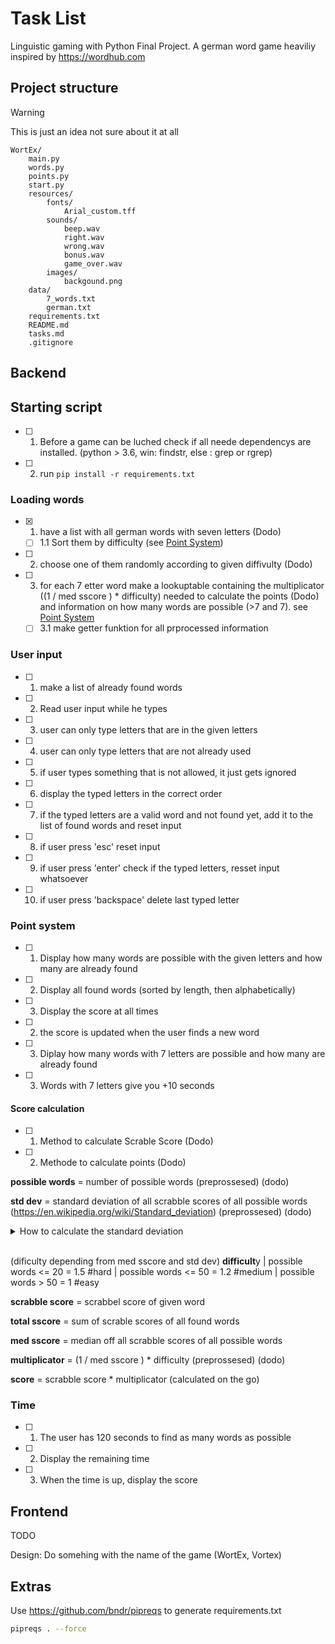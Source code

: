 # Task List

Linguistic gaming with Python Final Project. A german word game heaviliy inspired by https://wordhub.com

## Project structure

> [!WARNING]  
> This is just an idea not sure about it at all

```
WortEx/
    main.py
    words.py
    points.py
    start.py
    resources/
        fonts/
            Arial_custom.tff
        sounds/
            beep.wav
            right.wav
            wrong.wav
            bonus.wav
            game_over.wav
        images/
            backgound.png
    data/
        7_words.txt
        german.txt
    requirements.txt
    README.md
    tasks.md
    .gitignore
```


## Backend

## Starting script

- [ ] 1. Before a game can be luched check if all neede dependencys are installed. (python > 3.6, win: findstr, else : grep or rgrep)

- [ ] 2. run `pip install -r requirements.txt`

### Loading words

- [x] 1. have a list with all german words with seven letters (Dodo)
  - [ ] 1.1 Sort them by difficulty (see [Point System](/tasks.md#point-system))

- [ ] 2. choose one of them randomly according to given diffivulty (Dodo)

- [ ] 3. for each 7 etter word make a lookuptable containing the multiplicator ((1 / med sscore ) * difficulty) needed to calculate the points (Dodo) and information on how many words are possible (>7 and 7). see [Point System](/tasks.md#point-system)
  - [ ] 3.1 make getter funktion for all prprocessed information

### User input

- [ ] 1. make a list of already found words

- [ ] 2. Read user input while he types

- [ ] 3. user can only type letters that are in the given letters

- [ ] 4. user can only type letters that are not already used

- [ ] 5. if user types something that is not allowed, it just gets ignored

- [ ] 6. display the typed letters in the correct order

- [ ] 7. if the typed letters are a valid word and not found yet, add it to the list of found words and reset input

- [ ] 8. if user press 'esc' reset input

- [ ] 9. if user press 'enter' check if the typed letters, resset input whatsoever

- [ ] 10. if user press 'backspace' delete last typed letter

### Point system

- [ ] 1. Display how many words are possible with the given letters and how many are already found 

- [ ] 2. Display all found words (sorted by length, then alphabetically)

- [ ] 3. Display the score at all times

- [ ] 2. the score is updated when the user finds a new word

- [ ] 3. Diplay how many words with 7 letters are possible and how many are already found

- [ ] 3. Words with 7 letters give you +10 seconds

#### Score calculation

- [ ] 1. Method to calculate Scrable Score (Dodo)

- [ ] 2. Methode to calculate points (Dodo)

**possible words** = number of possible words (preprossesed) (dodo)

**std dev** = standard deviation of all scrabble scores of all possible words (https://en.wikipedia.org/wiki/Standard_deviation) (preprossesed) (dodo)


<details>
<summary>How to calculate the standard deviation</summary>
<br>

1. Calculate the Mean (Average):

$$ \text{Mean} (\bar{x}) = \frac{\text{Sum of all values}}{\text{Number of values}} $$

2. Calculate the Deviations:

$$ \text{Deviation from Mean} = \text{Value} - \text{Mean} $$

3. Square the Deviations:

$$ \text{Squared Deviation} = (\text{Deviation from Mean})^2 $$

4. Calculate the Variance:

$$ \text{Variance} (\sigma^2) = \frac{\text{Sum of Squared Deviations}}{\text{Number of values}} $$

5. Calculate the Standard Deviation:

$$ \text{Standard Deviation} (\sigma) = \sqrt{\text{Variance}} $$

In summary:

$$ \sigma = \sqrt{\frac{\sum{(x - \bar{x})^2}}{N}} $$

where $ \sigma $ is the standard deviation, $ x $ is each individual value, $ \bar{x} $ is the mean, and $ N $ is the number of values.

If working with a sample, use the sample standard deviation formula, involving dividing by $ N-1 $ to correct for bias in the estimation of the population variance.\

</details>
<br>

(dificulty depending from med sscore and std dev)
**difficult**y | possible words <= 20 = 1.5     #hard
           | possible words <= 50 = 1.2     #medium
           | possible words > 50  = 1       #easy

**scrabble score** = scrabbel score of given word

**total sscore** = sum of scrable scores of all found words

**med sscore** = median off all scrabble scores of all possible words

**multiplicator** = (1 / med sscore ) * difficulty (preprossesed) (dodo)

**score** = scrabble score * multiplicator (calculated on the go)

### Time

- [ ] 1. The user has 120 seconds to find as many words as possible

- [ ] 2. Display the remaining time

- [ ] 3. When the time is up, display the score

## Frontend

TODO

Design: Do somehing with the name of the game (WortEx, Vortex)

## Extras

Use https://github.com/bndr/pipreqs to generate requirements.txt

```bash
pipreqs . --force
```
